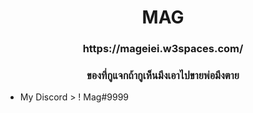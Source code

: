 <h1 align="center">MAG </3</h1>
<h3 align="center">https://mageiei.w3spaces.com/</h3>

<h3 align="center">ของที่กูแจกถ้ากูเห็นมึงเอาไปขายพ่อมึงตาย</h3>


- My Discord > ! Mag#9999
